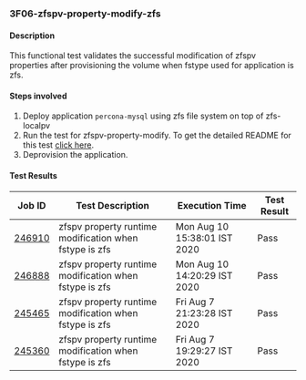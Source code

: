 ### 3F06-zfspv-property-modify-zfs

#### Description

This functional test validates the successful modification of zfspv properties after provisioning the volume when fstype used for application is zfs.

#### Steps involved

1. Deploy application `percona-mysql` using zfs file system on top of zfs-localpv
2. Run the test for zfspv-property-modify. To get the detailed README for this test [click here](https://github.com/openebs/e2e-tests/tree/master/experiments/zfs-localpv/functional/zv-property-runtime-modify).
3. Deprovision the application.

#### Test Results

| Job ID  |      Test Description         | Execution Time |   Test Result   |
|---------|-------------------------------|----------------|-----------------|
|     <a href="https://gitlab.openebs.ci/openebs/e2e-nativek8s/-/jobs/246910">246910</a>           |  zfspv property runtime modification when fstype is zfs           | Mon Aug 10 15:38:01 IST 2020  | Pass |
|     <a href="https://gitlab.openebs.ci/openebs/e2e-nativek8s/-/jobs/246888">246888</a>           |  zfspv property runtime modification when fstype is zfs           | Mon Aug 10 14:20:29 IST 2020  | Pass |
|     <a href="https://gitlab.openebs.ci/openebs/e2e-nativek8s/-/jobs/245465">245465</a>           |  zfspv property runtime modification when fstype is zfs           | Fri Aug  7 21:23:28 IST 2020  | Pass |
|     <a href="https://gitlab.openebs.ci/openebs/e2e-nativek8s/-/jobs/245360">245360</a>           |  zfspv property runtime modification when fstype is zfs           | Fri Aug  7 19:29:27 IST 2020  | Pass |
